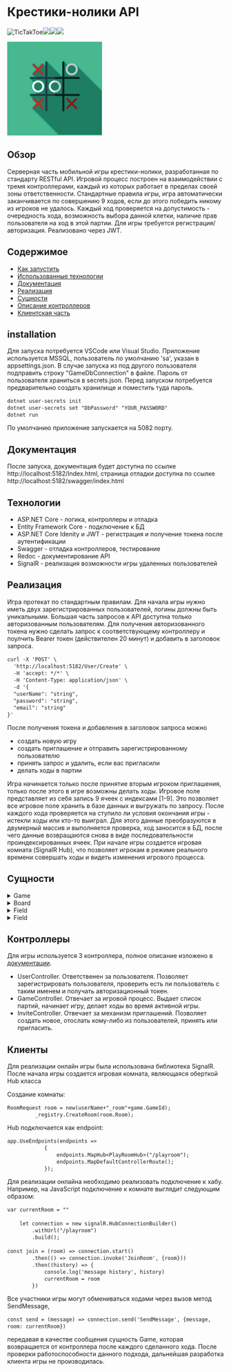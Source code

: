 # Крестики-нолики API
![TicTakToe](https://img.shields.io/static/v1?label=.NET&message=7.0&color=brightgreen)![](https://img.shields.io/static/v1?label=ASP.NETCore&message=7.0&color=brightgreen)![](https://img.shields.io/static/v1?label=EntityFramewrokCore&message=7.0&color=brightgreen)![](https://img.shields.io/static/v1?label=SignalR&message=Core&color=critical)

![](https://github.com/vasjen/SCGame/blob/master/wwwroot/logo.png?raw=true)
## Обзор

Серверная часть мобильной игры крестики-нолики, разработанная по стандарту RESTful API. Игровой процесс построен на взаимодействии с тремя контроллерами, каждый из которых работает в пределах своей зоны ответственности.
Стандартные правила игры, игра автоматически заканчивается по совершению 9 ходов, если до этого победить никому из игроков не удалось. Каждый ход проверяется на допустимость - очередность хода, возможность выбора данной клетки, наличие прав пользователя на ход в этой партии.
Для игры требуется регистрация/авторизация. Реализовано через JWT.
## Содержимое
- [Как запустить](#Установка)
- [Использованные технологии](#Технологии)
- [Документация](#Документация)
- [Реализация](#Реализация)
- [Сущности](#Сущности)
- [Описание контроллеров](#Контроллеры)
- [Клиентская часть](#Клиенты)


## installation
Для запуска потребуется VSCode или Visual Studio. Приложение используется MSSQL, пользователь по умолчанию 'sa', указан в appsettings.json. В случае запуска из под другого пользователя подправить строку "GameDbConnection" в файле.
Пароль от пользователя храниться в secrets.json. Перед запуском потребуется предварительно создать хранилище и поместить туда пароль.
```
dotnet user-secrets init
dotnet user-secrets set "DbPassword" "YOUR_PASSWORD"
dotnet run
```
По умолчанию приложение запускается на 5082 порту. 
## Документация
После запуска, документация будет доступна по ссылке http://localhost:5182/Index.html, страница отладки доступна по ссылке http://localhost:5182/swagger/index.html


## Технологии
* ASP.NET Core - логика, контроллеры и отладка
* Entity Framework Core - подключение к БД
* ASP.NET Core Idenity и JWT - регистрация и получение токена после аутентификации
* Swagger - отладка контроллеров, тестирование
* Redoc -  документирование API
* SignalR - реализация возможности игры удаленных пользователей

## Реализация

Игра протекат по стандартным правилам. Для начала игры нужно иметь двух зарегистрированных пользователей, логины должны быть уникальными. Большая часть запросов к API доступна только авторизованным пользователям.
Для получения авторизованного токена нужно сделать запрос к соответствующему контроллеру и поулчить Bearer токен (действителен 20 минут) и добавить в заголовок запроса.
```
curl -X 'POST' \
  'http://localhost:5182/User/Create' \
  -H 'accept: */*' \
  -H 'Content-Type: application/json' \
  -d '{
  "userName": "string",
  "password": "string",
  "email": "string"
}'
```
После получения токена и добавления в заголовок запроса можно
- создать новую игру
- создать приглашение и отправить зарегистрированному пользователю
- принять запрос и удалить, если вас пригласили
- делать ходы в партии

Игра начинается только после принятие вторым игроком приглашения, только после этого в игре возможны делать ходы. Игровое поле представляет из себя запись 9 ячеек с индексами [1-9]. Это позволяет все игровое поле хранить в базе данных и выгружать по запросу. 
После каждого хода проверяется на ступило ли условия окончания игры - истекли ходы или кто-то выиграл. Для этого данные преобразуются в двумерный массив и выполняется проверка, ход заносится в БД, после чего данные возвращаются снова в виде последовательности проиндексированных ячеек.
При начале игры создается игровая комната (SignalR Hub), что позволяет игрокам в режиме реального времени совершать ходы и видеть изменения игрового процесса.

## Сущности
<details>
Основная сущность - игра. Содержит в себе информаци о участниках, очередность и количество ходов, игровое поле (доска).
  <summary>Game</summary>


```
"Game": {
        "type": "object",
        "properties": {
          "gameId": {
            "type": "integer",
            "format": "int32"
          },
          "status": {
            "$ref": "#/components/schemas/GameStatus"
          },
          "queue": {
            "type": "boolean",
            "nullable": true
          },
          "firstPlayerName": {
            "type": "string",
            "nullable": true
          },
          "firstPlayerId": {
            "type": "string",
            "nullable": true
          },
          "winner": {
            "type": "string",
            "nullable": true
          },
          "secondPlayerName": {
            "type": "string",
            "nullable": true
          },
          "secondPlayerId": {
            "type": "string",
            "nullable": true
          },
          "moves": {
            "type": "integer",
            "format": "int32"
          },
          "boardId": {
            "type": "integer",
            "format": "int32"
          },
          "board": {
            "$ref": "#/components/schemas/Board"
          },
          "createTime": {
            "type": "string",
            "format": "date-time"
          }
        },
        "additionalProperties": false
      }
````
  </details>
  
  <details>
  Игровое поле (доска). 9 клеток пронумерованных по порядку. В случае хода первого игрока выбранному полю присваивается значение 1, в случае второго - 2.
  <summary>Board</summary>
  
  ```
   "Board": {
        "type": "object",
        "properties": {
          "boardId": {
            "type": "integer",
            "format": "int32"
          },
          "fieldId": {
            "type": "integer",
            "format": "int32"
          },
          "fields": {
            "type": "array",
            "items": {
              "$ref": "#/components/schemas/Field"
            },
            "nullable": true
          }
  }
  ``` 
 </details>
 
 <details>
  Игровая клетка (ячейка).
  <summary>Field</summary>
  
  ```
   "Field": {
        "type": "object",
        "properties": {
          "fieldId": {
            "type": "integer",
            "format": "int32"
          },
          "fieldIndex": {
            "type": "integer",
            "format": "int32"
          },
          "fieldValue": {
            "type": "integer",
            "format": "int32",
            "nullable": true
          }
        },
        "additionalProperties": false
      }
  ``` 
 </details>
 
 <details>
  Приглашение. Содержит информаци о игре, на которую пригласили, а также информацию о приглашенном. В случае принятия в сущность игра вносистя информация и принявшем приглашение как о втором игроке, создается игровка комната и игра начиается, в случае отказа - приглашение удаляется
  <summary>Field</summary>
  
  ```
  "Invite": {
        "type": "object",
        "properties": {
          "inviteId": {
            "type": "integer",
            "format": "int32"
          },
          "gameId": {
            "type": "integer",
            "format": "int32"
          },
          "firstPlayer": {
            "type": "string",
            "nullable": true
          },
          "secondPlayer": {
            "type": "string",
            "nullable": true
          },
          "game": {
            "$ref": "#/components/schemas/Game"
          }
        },
        "additionalProperties": false
      }
  ``` 
 </details>
 
## Контроллеры
Для игры используется 3 контроллера, полное описание изложено в [документации](#Документация).
* UserController. Ответственен за пользователя. Позволяет зарегистрировать пользователя, проверить есть ли пользователь с таким именем и получать авторизационный токен.
* GameController. Отвечает за игровой процесс. Выдает список партий, начинает игру, делает ходы во время активной игры.
* InviteController. Отвечает за механизм приглашений. Позволяет создать новое, отослать кому-либо из пользователей, принять или пригласить.

## Клиенты
Для реализации онлайн игры была использована библиотека SignalR. После начала игры создается игровая комната, являющаяся оберткой Hub класса

Создание комнаты:
```
RoomRequest room = new(userName+"_room"+game.GameId);
         _registry.CreateRoom(room.Room);
```
Hub подключается как endpoint:
```
app.UseEndpoints(endpoints =>
            {
                endpoints.MapHub<PlayRoomHub>("/playroom");
                endpoints.MapDefaultControllerRoute();
            });
```
Для реализации онлайна необходимо реализовать подключение к хабу.
Например, на JavaScript подключение к комнате выглядит следующим образом:
```
var currentRoom = ""

    let connection = new signalR.HubConnectionBuilder()
        .withUrl("/playroom")
        .build();
        
const join = (room) => connection.start()
        .then(() => connection.invoke('JoinRoom', {room}))
        .then((history) => {
            console.log('message history', history)
            currentRoom = room
        })
```
Все участники игры могут обмениваться ходами через вызов метод SendMessage,
```
const send = (message) => connection.send('SendMessage', {message, room: currentRoom})
```
передавая в качестве сообщения сущность Game, которая возвращается от контроллера после каждого сделанного хода.
После проверки работоспособности данного подхода, дальнейшая разработка клиента игры не производилась.








